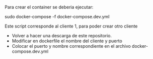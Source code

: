 Para crear el container se deberia ejecutar:

sudo docker-compose -f docker-compose.dev.yml

Este script corresponde al cliente 1, para poder crear otro cliente
- Volver a hacer una descarga de este repositorio.
- Modificar en dockerfile el nombre del cliente y puerto
- Colocar el puerto y nombre correspondiente en el archivo docker-compose.dev.yml